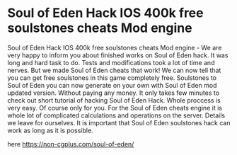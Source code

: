 # Soul of Eden Hack IOS 400k free soulstones cheats Mod engine

Soul of Eden Hack IOS 400k free soulstones cheats Mod engine - We are very happy to inform you about finished works on Soul of Eden hack. It was long and hard task to do. Tests and modifications took a lot of time and nerves. But we made Soul of Eden cheats that work! We can now tell that you can get free soulstones in this game completely free. Soulstones to Soul of Eden you can now generate on your own with Soul of Eden mod updated version. Without paying any money. It only takes few minutes to check out short tutorial of hacking Soul of Eden Hack. Whole proccess is very easy. Of course only for you. For the Soul of Eden cheats engine it is whole lot of complicated calculations and operations on the server. Details we leave for ourselves. It is important that Soul of Eden soulstones hack can work as long as it is possible.

here https://non-cgplus.com/soul-of-eden/
